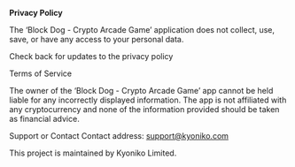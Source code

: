 **Privacy Policy**

The ‘Block Dog - Crypto Arcade Game’ application does not collect, use, save, or have any access to your personal data.

Check back for updates to the privacy policy

Terms of Service

The owner of the ‘Block Dog - Crypto Arcade Game’ app cannot be held liable for any incorrectly displayed information. The app is not affiliated with any cryptocurrency and none of the information provided should be taken as financial advice.

Support or Contact
Contact address: support@kyoniko.com

This project is maintained by Kyoniko Limited.
